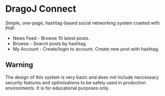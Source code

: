 # DragoJ Connect
Simple, one-page, hashtag-based social networking system craeted with PHP.

* News Feed - Browse 10 latest posts.
* Browse - Search posts by hashtag.
* My Account - Create/login to account. Create new post with hashtag.

## Warning
The design of this system is very basic and does not include neccessary security features and optimisations to be safely used in production environments. It is for educational purposes only.
